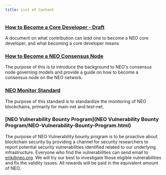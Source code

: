 ```yaml
---
title: List of Content
---
```


### [How to Become a Core Developer - Draft](Becoming_Core_Dev/Becoming_Core_Dev-draft.md)

A document on what contribution can lead one to become a NEO core developer, and what becoming a core developer means

### [How to Become a NEO Consensus Node](How-To-Become-NEO-Consensus-Nodev1.3.md)

The purpose of this is to introduce the background to NEO's consensus node governing models and provide a guide on how to become a consensus node on the NEO network. 

### [NEO Monitor Standard](NEOMonitorReference_v1.3.md)

The purpose of this standard is to standardize the monitoring of NEO blockchains, primarily for main-net and test-net. 

### [NEO Vulnerability Bounty Program](NEO Vulnerability Bounty Program/NEO-Vulnerability-Bounty-Program.html)

The purpose of NEO Vulnerability bounty program is to be proactive about blockchain security by providing a channel for security researchers to report potential security vulnerabilities identified related to our underlying infrastructure. Everyone who find the vulnerabilities can send email to erik@neo.org. We will try our best to investigate those eligible vulnerabilities and fix the validity issues. All rewards will be paid in the equivalent amount of NEO.